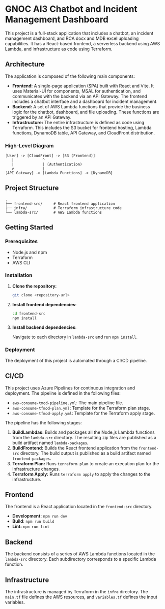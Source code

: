 # GNOC AI3 Chatbot and Incident Management Dashboard

This project is a full-stack application that includes a chatbot, an incident management dashboard, and RCA docx and MDB excel uploading capabilities. It has a React-based frontend, a serverless backend using AWS Lambda, and infrastructure as code using Terraform.

## Architecture

The application is composed of the following main components:

*   **Frontend:** A single-page application (SPA) built with React and Vite. It uses Material-UI for components, MSAL for authentication, and communicates with the backend via an API Gateway. The frontend includes a chatbot interface and a dashboard for incident management.
*   **Backend:** A set of AWS Lambda functions that provide the business logic for the chatbot, dashboard, and file uploading. These functions are triggered by an API Gateway.
*   **Infrastructure:** The entire infrastructure is defined as code using Terraform. This includes the S3 bucket for frontend hosting, Lambda functions, DynamoDB table, API Gateway, and CloudFront distribution.

### High-Level Diagram

```
[User] -> [CloudFront] -> [S3 (Frontend)]
   |             ^
   |             | (Authentication)
   v             |
[API Gateway] -> [Lambda Functions] -> [DynamoDB]
```

## Project Structure

```
.
├── frontend-src/     # React frontend application
├── infra/            # Terraform infrastructure code
└── lambda-src/       # AWS Lambda functions
```

## Getting Started

### Prerequisites

*   Node.js and npm
*   Terraform
*   AWS CLI

### Installation

1.  **Clone the repository:**

    ```bash
    git clone <repository-url>
    ```

2.  **Install frontend dependencies:**

    ```bash
    cd frontend-src
    npm install
    ```

3.  **Install backend dependencies:**

    Navigate to each directory in `lambda-src` and run `npm install`.

### Deployment

The deployment of this project is automated through a CI/CD pipeline.

## CI/CD

This project uses Azure Pipelines for continuous integration and deployment. The pipeline is defined in the following files:

*   `aws-consume-tmod-pipeline.yml`: The main pipeline file.
*   `aws-consume-tfmod-plan.yml`: Template for the Terraform plan stage.
*   `aws-consume-tfmod-apply.yml`: Template for the Terraform apply stage.

The pipeline has the following stages:

1.  **BuildLambdas:** Builds and packages all the Node.js Lambda functions from the `lambda-src` directory. The resulting zip files are published as a build artifact named `lambda-packages`.
2.  **BuildFrontend:** Builds the React frontend application from the `frontend-src` directory. The build output is published as a build artifact named `frontend-packages`.
3.  **Terraform Plan:** Runs `terraform plan` to create an execution plan for the infrastructure changes.
4.  **Terraform Apply:** Runs `terraform apply` to apply the changes to the infrastructure.

## Frontend

The frontend is a React application located in the `frontend-src` directory.

*   **Development:** `npm run dev`
*   **Build:** `npm run build`
*   **Lint:** `npm run lint`

## Backend

The backend consists of a series of AWS Lambda functions located in the `lambda-src` directory. Each subdirectory corresponds to a specific Lambda function.

## Infrastructure

The infrastructure is managed by Terraform in the `infra` directory. The `main.tf` file defines the AWS resources, and `variables.tf` defines the input variables.